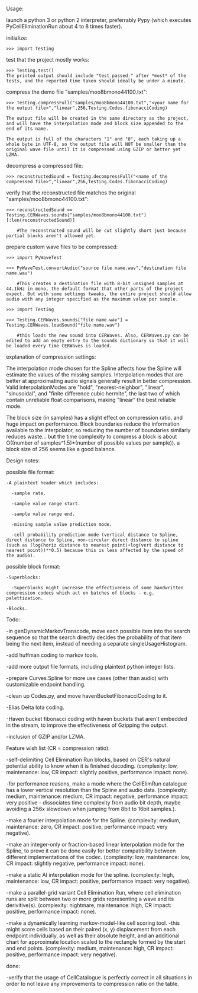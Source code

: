 



Usage:

  launch a python 3 or python 2 interpreter, preferrably Pypy (which executes PyCellEliminationRun about 4 to 8 times faster).
  

  initialize:

    >>> import Testing


  test that the project mostly works:

    >>> Testing.test()
    The printed output should include "test passed." after *most* of the tests, and the reported time taken should ideally be under a minute.


  compress the demo file "samples/moo8bmono44100.txt":

    >>> Testing.compressFull("samples/moo8bmono44100.txt","<your name for the output file>","linear",256,Testing.Codes.fibonacciCoding)
    
    The output file will be created in the same directory as the project, and will have the interpolation mode and block size appended to the end of its name.
    
    The output is full of the characters "1" and "0", each taking up a whole byte in UTF-8, so the output file will NOT be smaller than the original wave file until it is compressed using GZIP or better yet LZMA.


  decompress a compressed file:

    >>> reconstructedSound = Testing.decompressFull("<name of the compressed file>","linear",256,Testing.Codes.fibonacciCoding)


  verify that the reconstructed file matches the original "samples/moo8bmono44100.txt":

    >>> reconstructedSound == Testing.CERWaves.sounds["samples/moo8bmono44100.txt"][:len(reconstructedSound)]

        #The reconstructed sound will be cut slightly short just because partial blocks aren't allowed yet.
  

  prepare custom wave files to be compressed:

    >>> import PyWaveTest

    >>> PyWaveTest.convertAudio("source file name.wav","destination file name.wav")

        #This creates a destination file with 8-bit unsigned samples at 44.1kHz in mono, the default format that other parts of the project expect. But with some settings tweaks, the entire project should allow audio with any integer specified as the maximum value per sample.

    >>> import Testing

    >>> Testing.CERWaves.sounds["file name.wav"] = Testing.CERWaves.loadSound("file name.wav")

        #this loads the new sound into CERWaves. Also, CERWaves.py can be edited to add an empty entry to the sounds dictionary so that it will be loaded every time CERWaves is loaded.



explanation of compression settings:

  The interpolation mode chosen for the Spline affects how the Spline will estimate the values of the missing samples. Interpolation modes that are better at approximating audio signals generally result in better compression. Valid interpolationModes are "hold", "nearest-neighbor", "linear", "sinusoidal", and "finite difference cubic hermite", the last two of which contain unreliable float comparisons, making "linear" the best reliable mode.

  The block size (in samples) has a slight effect on compression ratio, and huge impact on performance. Block boundaries reduce the information available to the interpolator, so reducing the number of boundaries similarly reduces waste... but the time complexity to compress a block is about O((number of samples^1.5)*(number of possible values per sample)). a block size of 256 seems like a good balance.
  





Design notes:

  possible file format:

    -A plaintext header which includes:

      -sample rate.

      -sample value range start.

      -sample value range end.

      -missing sample value prediction mode.

      -cell probability prediction mode (vertical distance to Spline, direct distance to Spline, non-circular direct distance to spline (such as (log(horiz distance to nearest point)+log(vert distance to nearest point))**0.5) because this is less affected by the speed of the audio).

  possible block format:

    -Superblocks:

      -Superblocks might increase the effectiveness of some handwritten compression codecs which act on batches of blocks - e.g. palettization.

    -Blocks.



Todo:
  
  -in genDynamicMarkovTranscode, move each possible item into the search sequence so that the search directly decides the probability of that item being the next item, instead of needing a separate singleUsageHistogram.
  
  -add huffman coding to markov tools.

  -add more output file formats, including plaintext python integer lists.

  -prepare Curves.Spline for more use cases (other than audio) with customizable endpoint handling.
  
  -clean up Codes.py, and move havenBucketFibonacciCoding to it.

  -Elias Delta Iota coding.

  -Haven bucket fibonacci coding with haven buckets that aren't embedded in the stream, to improve the effectiveness of Gzipping the output.

  -inclusion of GZIP and/or LZMA.


Feature wish list (CR = compression ratio):

  -self-delimiting Cell Elimination Run blocks, based on CER's natural potential ability to know when it is finished decoding.
    (complexity: low, maintenance: low, CR impact: slightly positive, performance impact: none).

  -for performance reasons, make a mode where the CellElimRun catalogue has a lower vertical resolution than the Spline and audio data.
    (complexity: medium, maintenance: medium, CR impact: negative, performance impact: very positive - dissociates time complexity from audio bit depth, maybe avoiding a 256x slowdown when jumping from 8bit to 16bit samples.).

  -make a fourier interpolation mode for the Spline.
    (complexity: medium, maintenance: zero, CR impact: positive, performance impact: very negative).

  -make an integer-only or fraction-based linear interpolation mode for the Spline, to prove it can be done easily for better compatibility between different implementations of the codec.
    (complexity: low, maintenance: low, CR impact: slightly negative, performance impact: none).

  -make a static AI interpolation mode for the spline.
    (complexity: high, maintenance: low, CR impact: positive, performance impact: very negative).

  -make a parallel-grid variant Cell Elimination Run, where cell elimination runs are split between two or more grids representing a wave and its derivitive(s).
    (complexity: nightmare, maintenance: high, CR impact: positive, performance impact: none).

  -make a dynamically learning markov-model-like cell scoring tool.
    -this might score cells based on their paired (x, y) displacement from each endpoint individually, as well as their absolute height, and an additional chart for approximate location scaled to the rectangle formed by the start and end points.
    (complexity: medium, maintenance: high, CR impact: positive, performance impact: very negative).


done:

  -verify that the usage of CellCatalogue is perfectly correct in all situations in order to not leave any improvements to compression ratio on the table.
